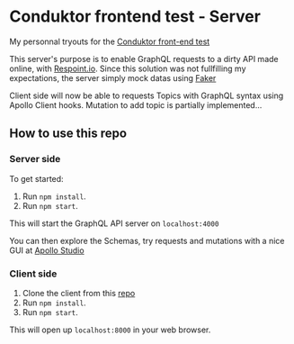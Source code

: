 # Conduktor frontend test - Server

My personnal tryouts for the [Conduktor front-end test](https://github.com/conduktor/conduktor-coding-challenge/tree/main/frontend-developers)

This server's purpose is to enable GraphQL requests to a dirty API made online, with [Respoint.io](https://restpoint.io/).
Since this solution was not fullfilling my expectations, the server simply mock datas using [Faker](https://www.npmjs.com/package/@faker-js/faker)

Client side will now be able to requests Topics with GraphQL syntax using Apollo Client hooks. Mutation to add topic is partially implemented...

## How to use this repo

### Server side

To get started:

1. Run `npm install`.
1. Run `npm start`.

This will start the GraphQL API server on `localhost:4000`

You can then explore the Schemas, try requests and mutations with a nice GUI at [Apollo Studio](https://studio.apollographql.com)

### Client side

1. Clone the client from this [repo](https://github.com/CaroRoyDev/conduktor-frontend-test-client)
1. Run `npm install`.
1. Run `npm start`.

This will open up `localhost:8000` in your web browser.
